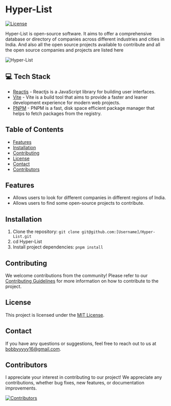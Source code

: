 # Hyper-List

[![License](https://img.shields.io/badge/License-MIT-blue.svg)](https://opensource.org/licenses/MIT)

Hyper-List is open-source software. It aims to offer a comprehensive database or directory of companies across different industries and cities in India. And also all the open source projects available to contribute and all the open source companies and projects are listed here

![Hyper-List](https://i.ibb.co/VCsTn1H/webpage.png)


## 💻 Tech Stack

- [Reactjs](https://react.dev) - Reactjs is a JavaScript library for building user interfaces.
- [Vite](https://vitejs.dev) - Vite is a build tool that aims to provide a faster and leaner development experience for modern web projects.
- [PNPM](https://pnpm.io) - PNPM is a fast, disk space efficient package manager that helps to fetch packages from the registry.

## Table of Contents

- [Features](#features)
- [Installation](#installation)
- [Contributing](#contributing)
- [License](#license)
- [Contact](#contact)
- [Contributors](#contributors)

## Features

- Allows users to look for different companies in different regions of India.
- Allows users to find some open-source projects to contribute.


## Installation

1. Clone the repository: `git clone git@github.com:[Username]/Hyper-List.git`
2. cd Hyper-List
3. Install project dependencies: `pnpm install`



## Contributing

We welcome contributions from the community! Please refer to our [Contributing Guidelines](https://github.com/bobbyy16/Hyper-List/blob/main/CONTRIBUTOR.md) for more information on how to contribute to the project.

## License

This project is licensed under the [MIT License](https://opensource.org/licenses/MIT).

## Contact

If you have any questions or suggestions, feel free to reach out to us at bobbyyyyy16@gmail.com.

## Contributors

I appreciate your interest in contributing to our project! We appreciate any contributions, whether bug fixes, new features, or documentation improvements.


[![Contributors](https://contrib.rocks/image?repo=bobbyy16/Hyper-List)](https://github.com/bobbyy16/Hyper-List/graphs/contributors)

